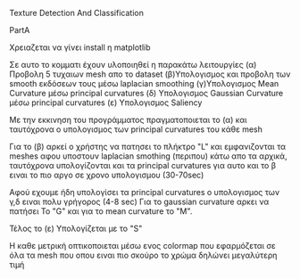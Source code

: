 Texture Detection And Classification

PartA

Χρειαζεται να γίνει install η matplotlib

Σε αυτο το κομματι έχουν υλοποιηθεί η παρακάτω λειτουργίες
(α) Προβολη 5 τυχαιων mesh απο το dataset
(β)Υπολογισμος και προβολη των smooth εκδόσεων τους μέσω laplacian smoothing
(γ)Υπολογισμος Mean Curvature μέσω principal curvatures
(δ) Υπολογισμος Gaussian Curvature μέσω principal curvatures
(ε) Υπολογισμος Saliency


Με την εκκινηση του προγράμματος πραγματοποιεται το (α) και ταυτόχρονα ο υπολογισμος των principal curvatures του κάθε mesh

Για το (β) αρκεί ο χρήστης να πατησει το πλήκτρο "L" και εμφανιζονται τα meshes αφου υποστουν laplacian smothing (περιπου) κάτω απο τα αρχικά,
ταυτόχρονα υπολογίζονται και τα principal curvatures για αυτο και το β ειναι το πιο αργο σε χρονο υπολογισμου (30-70sec)

Αφού εχουμε ήδη υπολογίσει τα principal curvatures ο υπολογισμος των γ,δ ειναι πολυ γρήγορος (4-8 sec)
Για το gaussian curvature αρκει να πατήσει Το "G" και για το mean curvature το "M".

Τέλος το (ε) Υπολογίζεται με το "S"

Η καθε μετρική οπτικοποιεται μέσω ενος colormap που εφαρμόζεται σε όλα τα mesh που οπου ειναι πιο σκούρο το χρώμα δηλώνει μεγαλύτερη τιμή
